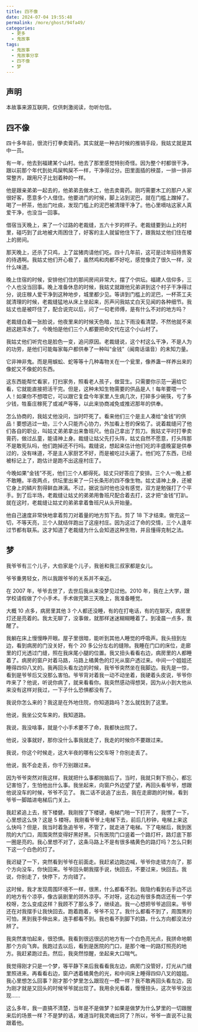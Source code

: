 ```yaml
---
title: 四不像
date: 2024-07-04 19:55:48
permalink: /more/ghost/94fa49/
categories:
  - 更多
  - 鬼故事
tags:
  - 鬼故事
  - 鬼故事分享
  - 四不像
  - 梦
---
```


## 声明

本故事来源互联网，仅供刺激阅读，勿听勿信。

<InArticleAdsense
    data-ad-client="ca-pub-1725717718088510"
    data-ad-slot="7426219401">
</InArticleAdsense>

<!-- more -->

## 四不像

四十多年前，很流行打拳卖膏药。其实就是一种古时候的推销手段，我姑丈就是其中一员。

有一年，他去到福建某个山村。他去了那里感觉特别奇怪。因为整个村都很干净，跟以前那个年代到处鸡屎鸭屎不一样，干净得过分。田里面插的秧苗，一排一排非常整齐，跟用尺子比划着种的一样。

他是跟亲弟弟一起去的，他弟弟去做木工，他去卖膏药。刚巧需要木工的那户人家很好客，愿意多个人借住。他要进门的时候，脚上沾到泥巴，就在门槛上蹭掉了。喝了一杯茶，他出门吐痰，发现门槛上的泥巴被清理干净了。他心里嘀咕这家人真爱干净，也没当一回事。

借宿当天晚上，来了一个过路的老裁缝，五六十岁的样子。老裁缝要到山上的村里，碰巧到了此地被大雨困住了，好客的主人就留他住下了，跟我姑丈他们住在楼上的房间。

那天晚上，还杀了只鸡，上了盆猪肉请他们吃。四十几年前，这可是过年招待贵客的待遇啊。我姑丈他们开心极了，虽然鸡和肉都不好吃，感觉像烫了很久一样，没什么味道。

晚上住宿的时候，安排他们住的那间房间非常大，摆了个供坛。福建人信仰多，三个人也没当回事。晚上准备休息的时候，我姑丈就跟他兄弟讲到这个村子干净得过分，说庄稼人爱干净到这种地步，城里都少见。等讲到门槛上的泥巴，一杯茶工夫就清理的时候，老裁缝猛地从床上坐起来，厉声问我姑丈白天见闻的各种细节。我姑丈也是被吓住了，配合说完以后，问了一句老师傅，是有什么不对的地方吗？

老裁缝白着一张脸说，他夜里来的时候天色暗，加上下雨没看清楚，不然他就不来趟这趟浑水了。今晚怕是他们三个人都要把命交代在这个小山村了。

我姑丈他们听完也是脸色一变，追问原因。老裁缝说，这个村这么干净，不是人为的功劳，是他们可能每家每户都供奉了一种叫“金钱”（闽南话谐音）的未知力量。

它非神非鬼。而是用蜈蚣、蛇等等十几种毒物关在一个瓮里，像养蛊一样养出来的像蛇又不像蛇的东西。

这东西能帮忙看家，打扫家务，照看老人孩子，做营生。只需要你示范一遍给它看，它就能直接把活干完。但是，这种未知生物需要的供品是人！每年要喂一个人！如果你不想喂它，可以跟它复盘今年家里人生病几次，打碎多少碗筷，亏了多少钱，牲畜庄稼死了或减产等等，以此来协商减免或推迟那年的供奉。

<InArticleAdsense
    data-ad-client="ca-pub-1725717718088510"
    data-ad-slot="4281148213">
</InArticleAdsense>

怎么协商的，我姑丈他没问，当时吓死了。看来他们三个是主人凑给“金钱”的供品！要想逃过一劫，三个人只能齐心协力，外加看上苍的保佑了。说着裁缝问了他们各自的职业，叫姑丈弟弟拿出来鲁班尺。他自己拿出了剪刀。我姑丈平时打拳卖膏药，做过乩童，能请神上身。裁缝让姑父先打头阵，姑丈自然不愿意，打头阵那不是敢死队吗，他们跑掉还不行吗。裁缝说，想起来估计他们吃的丰盛晚宴是供奉过的，没有味道，不是主人家厨艺不好，而是被吃过头遍了。他们吃了东西，已经被标记上了，跑估计是跑不出这座村庄了。

今晚如果“金钱”不死，他们三个人都得死。姑丈只好答应了安排。三个人一晚上都不敢睡。半夜两点，供坛里出来了一只长条形的四不像生物。姑丈请神上身，还被它身上的鳞片割得鲜血淋漓。不过，据说当时他也没有感觉，双方是勉强打了个平手。到了后半场，老裁缝让姑丈的弟弟用鲁班尺配合着去打，这才把“金钱”打趴。就在这时，老裁缝让姑丈的弟弟拿着鲁班尺从头开始量。

他自己速度非常快地拿着剪刀对着量的地方剪下去。剪了 18 下才结束。做完这一切，不等天亮，三个人就结伴跑出了这座村庄。因为这过了命的交情，三个人逢年过节都有联系。这才知道了老裁缝为什么会知道这种生物，并且懂得克制之法。

## 梦

<InArticleAdsense
    data-ad-client="ca-pub-1725717718088510"
    data-ad-slot="4281148213">
</InArticleAdsense>

我爷爷有三个儿子，大伯家是个儿子，我爸和我三叔家都是女儿。

爷爷重男轻女，所以我跟爷爷的关系并不亲近。

在 2007 年，爷爷去世了，去世后我从来没梦见过他。2010 年，我在上大学，跟学校请假做了个小手术。手术做完第三天晚上，我准备睡觉。

大概 10 点多，病房里其他 3 个人都还没睡，有的在打电话，有的在聊天，病房里灯还是亮着的。我太无聊了，没事做，就那样迷迷糊糊睡着了。到凌晨一点多，我醒了。

我躺在床上慢慢睁开眼。屋子里很暗，能听到其他人睡觉的呼吸声。我头扭到左边，看到病房的门没关好，有个 20 多公分左右的缝隙。我睡在门口的床位，走廊里的灯光透过门缝，照在我床尾小腿的位置。我又扭头看看右边，病房里的人都睡着了。病房的窗户对着马路，马路上橘黄色的灯光从窗户透过来。中间一个姐姐还睡得四仰八叉的。我再回头看左边的时候，我爷爷突然坐在我脚边。我先是一惊，看到是爷爷后又没那么害怕。爷爷背对着我一动不动坐着，我硬着头皮说，爷爷你咋来了？他说，听说你病了，就来看看你。我突然感动得想哭，因为从小到大他从来没有这样对我过，一下子什么恐惧都没有了。

我说你怎么来的？我这是在外地住院，你知道路吗？怎么就找到了这里。

他说，我坐公交车来的，我知道路。

我说，我没啥事，就是个小手术要不了命，我都快出院了。

他说，没事就好，那你没什么事我就走了，我走的时候你不要跟过来。

我说，你这个时候走，这大半夜的哪有公交车呀？你别走丢了。

他说，我不会走丢，你千万别跟过来。

因为爷爷突然对我这样，我就把什么事都抛脑后了。当时，我就只剩下担心，都忘记害怕了，生怕他出什么事。我坐起来，向窗户外边望了望，再回头看爷爷，想跟他说没车的时候，爷爷不见了。
我二话不说追了出去，我在走廊跑的时候，看到爷爷一脚踏进电梯后门关上。

我赶紧追上去，按下楼健。我刚按了下楼键，电梯门啪一下打开了，我愣了一下，心里想这么快？这是 5 楼呀。我刚看爷爷上电梯下去，前后几秒钟，电梯上来这么快吗？但是，我当时着急追爷爷，不管了，就走进了电梯。下了电梯后，我到医院的大门口，周围突然变得好黑好黑。只有医院门口竖着一个路灯杆，路灯底下那一圈是亮的。我心里想不对了，这条马路上不是有很多橘黄色的路灯吗？怎么只剩下这一个白色的灯了。

<InArticleAdsense
    data-ad-client="ca-pub-1725717718088510"
    data-ad-slot="4281148213">
</InArticleAdsense>

我迟疑了一下，突然看到爷爷在前面走。我赶紧边跑边喊，爷爷你走错方向了，那个方向没车，你快回来。爷爷回头朝我摆手说，快回去，不要过来，快回去。我说，你别走了，快停下，方向错了。

这时候，我才发现周围环境不一样，很黑，什么都看不到。我隐约看到右手边不远的地方有个凉亭，像古装剧里的郊外凉亭。不对呀，这右边有很多商店还有一个学校呀，怎么变成这样？我顾不了那么多了，继续追。我一心想把爷爷追回来。爷爷还在对我摆手让我快回去。跑着跑着，爷爷不见了。我什么都看不到了，周围黑的可怕，黑到我手伸出来，连手都看不到。我也看不到脚下的路，什么方向都没法分辨了。

我突然害怕起来，很恐惧。我看到很远很远的地方有一个白色亮光点，我拼命地朝那个方向飞奔。我跑过去以后，看到是医院的门口，是那个唯一的路灯照亮的地方。我赶紧跑过去。然后，我突然惊醒，坐起来大口喘气。

我觉得刚才只是一个梦，等平静下来后我看看我左边，病房门没管好，灯光从门缝里照进来。再看看右边，窗户透着橘黄色的光，和中间床上睡得四仰八叉的姐姐。我心里想怎么回事？刚才那个梦里怎么跟现在一模一样？我不敢再回头看左边，因为刚才就是又回头的时候爷爷就出现了。我用余光看着，慢慢扭头，这次爷爷没出现……

这么多年，我一直搞不清楚，当年是不是做梦？如果是做梦为什么梦里的一切跟醒来后的场景一样？不是梦的话，难道当时我灵魂出窍了？所以，爷爷一直说不让我跟着他。
